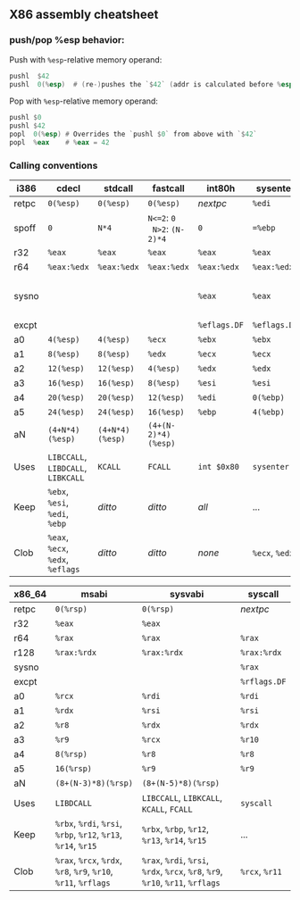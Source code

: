 ## X86 assembly cheatsheet

### push/pop %esp behavior:

Push with `%esp`-relative memory operand:

```asm
pushl  $42
pushl  0(%esp)  # (re-)pushes the `$42` (addr is calculated before %esp is changed)
```


Pop with `%esp`-relative memory operand:

```asm
pushl $0
pushl $42
popl  0(%esp) # Overrides the `pushl $0` from above with `$42`
popl  %eax    # %eax = 42
```

### Calling conventions

| i386  | cdecl           | stdcall         | fastcall             | int80h       | sysenter     | lcall7       |
| ----- | --------------- | --------------- | -------------------- | ------------ | ------------ | ------------ |
| retpc | `0(%esp)`       | `0(%esp)`       | `0(%esp)`            | *nextpc*     | `%edi`       | *nextpc*     |
| spoff | `0`             | `N*4` | `N<=2`: `0` <br> ` N>2`: `(N-2)*4` | `0`      | `=%ebp`      | `0`          |
| r32   | `%eax`          | `%eax`          | `%eax`               | `%eax`       | `%eax`       | `%eax`       |
| r64   | `%eax:%edx`     | `%eax:%edx`     | `%eax:%edx`          | `%eax:%edx`  | `%eax:%edx`  | `%eax:%edx`  |
| sysno |                 |                 |                      | `%eax`       | `%eax`       | `lcall $7, $0`: `%eax`<br>`lcall $7, $X`: `X` |
| excpt |                 |                 |                      | `%eflags.DF` | `%eflags.DF` | `%eflags.DF` |
| a0    | `4(%esp)`       | `4(%esp)`       | `%ecx`               | `%ebx`       | `%ebx`       | `0(%esp)`    |
| a1    | `8(%esp)`       | `8(%esp)`       | `%edx`               | `%ecx`       | `%ecx`       | `4(%esp)`    |
| a2    | `12(%esp)`      | `12(%esp)`      | `4(%esp)`            | `%edx`       | `%edx`       | `8(%esp)`    |
| a3    | `16(%esp)`      | `16(%esp)`      | `8(%esp)`            | `%esi`       | `%esi`       | `12(%esp)`   |
| a4    | `20(%esp)`      | `20(%esp)`      | `12(%esp)`           | `%edi`       | `0(%ebp)`    | `16(%esp)`   |
| a5    | `24(%esp)`      | `24(%esp)`      | `16(%esp)`           | `%ebp`       | `4(%ebp)`    | `20(%esp)`   |
| aN    | `(4+N*4)(%esp)` | `(4+N*4)(%esp)` | `(4+(N-2)*4)(%esp)`  |              |              |              |
| Uses  | `LIBCCALL`, `LIBDCALL`, `LIBKCALL` | `KCALL` | `FCALL`   | `int $0x80`  | `sysenter`  |`lcall $7, $...` |
| Keep  | `%ebx`, `%esi`, `%edi`, `%ebp` | *ditto* | *ditto*       | *all*        | ...          | *all*        |
| Clob  | `%eax`, `%ecx`, `%edx`, `%eflags` | *ditto* | *ditto*    | *none*       |`%ecx`, `%edx`| *none*       |


| x86_64| msabi               | sysvabi             | syscall             |
| ----- | ------------------- | ------------------- | ------------------- |
| retpc | `0(%rsp)`           | `0(%rsp)`           | *nextpc*            |
| r32   | `%eax`              | `%eax`              |                     |
| r64   | `%rax`              | `%rax`              | `%rax`              |
| r128  | `%rax:%rdx`         | `%rax:%rdx`         | `%rax:%rdx`         |
| sysno |                     |                     | `%rax`              |
| excpt |                     |                     | `%rflags.DF`        |
| a0    | `%rcx`              | `%rdi`              | `%rdi`              |
| a1    | `%rdx`              | `%rsi`              | `%rsi`              |
| a2    | `%r8`               | `%rdx`              | `%rdx`              |
| a3    | `%r9`               | `%rcx`              | `%r10`              |
| a4    | `8(%rsp)`           | `%r8`               | `%r8`               |
| a5    | `16(%rsp)`          | `%r9`               | `%r9`               |
| aN    | `(8+(N-3)*8)(%rsp)` | `(8+(N-5)*8)(%rsp)` |                     |
| Uses  |`LIBDCALL` | `LIBCCALL`, `LIBKCALL`, `KCALL`, `FCALL` | `syscall` |
| Keep  | `%rbx`, `%rdi`, `%rsi`, `%rbp`, `%r12`, `%r13`, `%r14`, `%r15` | `%rbx`, `%rbp`, `%r12`, `%r13`, `%r14`, `%r15` | ... |
| Clob  | `%rax`, `%rcx`, `%rdx`, `%r8`, `%r9`, `%r10`, `%r11`, `%rflags` | `%rax`, `%rdi`, `%rsi`, `%rdx`, `%rcx`, `%r8`, `%r9`, `%r10`, `%r11`, `%rflags` | `%rcx`, `%r11` |




